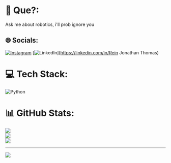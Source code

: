 # 💫 Que?:
Ask me about robotics, i'll prob ignore you


## 🌐 Socials:
[![Instagram](https://img.shields.io/badge/Instagram-%23E4405F.svg?logo=Instagram&logoColor=white)](https://instagram.com/rein_jonathan) [![LinkedIn](https://img.shields.io/badge/LinkedIn-%230077B5.svg?logo=linkedin&logoColor=white)](https://linkedin.com/in/Rein Jonathan Thomas) 

# 💻 Tech Stack:
![Python](https://img.shields.io/badge/python-3670A0?style=for-the-badge&logo=python&logoColor=ffdd54) 
# 📊 GitHub Stats:
![](https://github-readme-stats.vercel.app/api?username=RainJonathan&theme=dark&hide_border=false&include_all_commits=true&count_private=true)<br/>
![](https://github-readme-streak-stats.herokuapp.com/?user=RainJonathan&theme=dark&hide_border=false)<br/>
![](https://github-readme-stats.vercel.app/api/top-langs/?username=RainJonathan&theme=dark&hide_border=false&include_all_commits=true&count_private=true&layout=compact)

---
[![](https://visitcount.itsvg.in/api?id=RainJonathan&icon=0&color=0)](https://visitcount.itsvg.in)

<!-- Proudly created with GPRM ( https://gprm.itsvg.in ) -->
